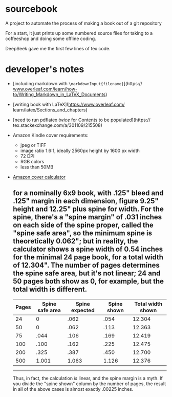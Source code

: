 # sourcebook

A project to automate the process of making a book out of a git repository

For a start, it just prints up some numbered source files for taking to a
coffeeshop and doing some offline coding.

DeepSeek gave me the first few lines of tex code.

# developer's notes
* [including markdown with `\markdownInput{filename}`](https://
www.overleaf.com/learn/how-to/Writing_Markdown_in_LaTeX_Documents)
* [writing book with LaTeX](https://www.overleaf.com/
learn/latex/Sections_and_chapters)
* [need to run pdflatex *twice* for Contents to be populated](https://
tex.stackexchange.com/a/301109/215508)
* Amazon Kindle cover requirements:
    - jpeg or TIFF
    - image ratio 1.6:1, ideally 2560px height by 1600 px width
    - 72 DPI
    - RGB colors
    - less than 50MB
* [Amazon cover calculator](https://kdp.amazon.com/en_US/cover-calculator)

  for a nominally 6x9 book, with .125" bleed and .125" margin in each
  dimension, figure 9.25" height and 12.25" plus spine for width. For the
  spine, there's a "spine margin" of .031 inches on each side of the spine
  proper, called the "spine safe area", so the minimum spine is
  theoretically 0.062"; but in reality, the calculator shows a spine width
  of 0.54 inches for the minimal 24 page book, for a total width of 12.304".
  The number of pages determines the spine safe area, but it's not linear;
  24 and 50 pages both show as 0, for example, but the total width
  is different.
  --------------------------------------------------------------------
  |Pages|Spine safe area|Spine expected|Spine shown|Total width shown|
  |-----|---------------|--------------|-----------|-----------------|
  |   24|              0|          .062|       .054|           12.304|
  |   50|              0|          .062|       .113|           12.363|
  |   75|           .044|          .106|       .169|           12.419|
  |  100|           .100|          .162|       .225|           12.475|
  |  200|           .325|          .387|       .450|           12.700|
  |  500|          1.001|         1.063|      1.126|           12.376|
  --------------------------------------------------------------------
  Thus, in fact, the calculation *is* linear, and the spine margin is a
  myth. If you divide the "spine shown" column by the number of pages,
  the result in all of the above cases is almost exactly .00225 inches.
